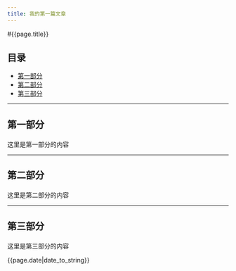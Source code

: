 ```yaml
---
title: 我的第一篇文章
---
```


#{{page.title}}

## 目录
+ [第一部分](#partI)
+ [第二部分](#partII)
+ [第三部分](#partIII)

----------------------------------

## 第一部分 <p id="partI"></p>
这里是第一部分的内容

-------------------------------------

## 第二部分 <p id="partII"></p>
这里是第二部分的内容

--------------------------------------

## 第三部分 <p id="partIII"></p>
这里是第三部分的内容


{{page.date|date_to_string}}